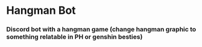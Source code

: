 # Hangman Bot

### Discord bot with a hangman game (change hangman graphic to something relatable in PH or genshin besties)
